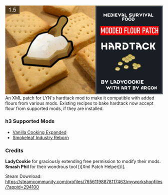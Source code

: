 ![plot](./About/Preview.png)
An XML patch for LYN's hardtack mod to make it compatible with added flours from various mods. Existing recipes to bake hardtack now accept flour from supported mods, if they are installed.

### h3 Supported Mods
* [Vanilla Cooking Expanded](https://steamcommunity.com/sharedfiles/filedetails/?id=2134308519)
* [Smokeleaf Industry Reborn](https://steamcommunity.com/sharedfiles/filedetails/?id=2018570327)

### Credits
**LadyCookie** for graciously extending free permission to modify their mods.
**Smash Phil** for their wondrous tool [i]Xml Patch Helper[/i].

Steam Download: https://steamcommunity.com/profiles/76561198878117463/myworkshopfiles/?appid=294100
